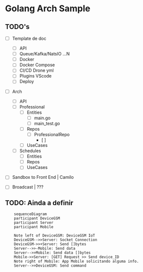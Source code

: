 # Golang Arch Sample


## TODO's

- [ ] Template de doc
  - [ ] API
  - [ ] Queue/Kafka/NatsIO ...N
  - [ ] Docker
  - [ ] Docker Compose
  - [ ] CI/CD Drone yml
  - [ ] Plugins VScode
  - [ ] Deploy
- [ ] Arch
  - [ ] API
  - [ ] Professional
    - [ ] Entities
      - [ ] main.go 
      - [ ] main_test.go 
    - [ ] Repos
      - [ ] ProfessionalRepo
        - [ ] 
    - [ ] UseCases
  - [ ] Schedules
    - [ ] Entities
    - [ ] Repos
    - [ ] UseCases
- [ ] Sandbox to Front End | Camilo
- [ ] Broadcast | ???


## TODO: Ainda a definir
```mermaid
    sequenceDiagram
    participant DeviceGSM
    participant Server
    participant Mobile

    Note left of DeviceGSM: DeviceGSM IoT
    DeviceGSM-->>Server: Socket Connection
    DeviceGSM->>+Server: Send []bytes
    Server-->>-Mobile: Send data
    Server-->>Mobile: Send data []bytes 
    Mobile->>Server: [GET] Request >> Send device_ID 
    Note right of Mobile: App Mobile solicitando alguma info.
    Server-->>DeviceGSM: Send command
```
